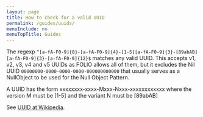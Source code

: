 ```yaml
---
layout: page
title: How to check for a valid UUID
permalink: /guides/uuids/
menuInclude: no
menuTopTitle: Guides
---
```


The regexp
`^[a-fA-F0-9]{8}-[a-fA-F0-9]{4}-[1-5][a-fA-F0-9]{3}-[89abAB][a-fA-F0-9]{3}-[a-fA-F0-9]{12}$`
matches any valid UUID. This accepts v1, v2, v3, v4 and v5 UUIDs as FOLIO allows all of them,
but it excludes the Nil UUID `00000000-0000-0000-0000-000000000000` that usually serves as a
NullObject to be used for the Null Object Pattern.

A UUID has the form xxxxxxxx-xxxx-Mxxx-Nxxx-xxxxxxxxxxxx where the version M must be [1-5]
and the variant N must be [89abAB]

See
[UUID at Wikipedia](https://en.wikipedia.org/wiki/Universally_unique_identifier).

